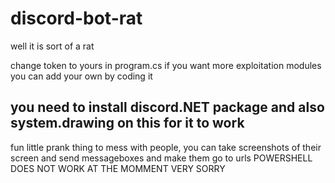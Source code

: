 # discord-bot-rat
well it is sort of a rat

change token to yours in program.cs
if you want more exploitation modules you can add your own by coding it

## you need to install discord.NET package and also system.drawing on this for it to work

fun little prank thing to mess with people, you can take screenshots of their screen and send messageboxes and make them go to urls
POWERSHELL DOES NOT WORK AT THE MOMMENT VERY SORRY
